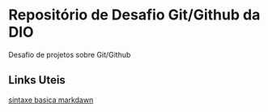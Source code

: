 # Repositório de Desafio Git/Github da DIO
Desafio de projetos sobre Git/Github

## Links Uteis
[sintaxe basica markdawn](https://www.markdownguide.org/basic-syntax/)
